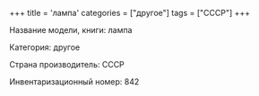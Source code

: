 +++
title = 'лампа'
categories = ["другое"]
tags = ["СССР"]
+++

Название модели, книги: лампа

Категория: другое

Страна производитель: СССР

Инвентаризационный номер: 842

